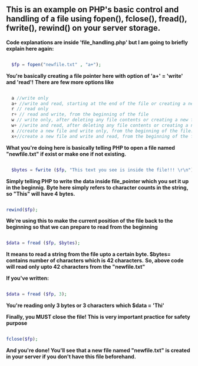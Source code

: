 ## This is an example on PHP's basic control and handling of a file using fopen(), fclose(), fread(), fwrite(), rewind() on your server storage.

**Code explanations are inside 'file_handling.php' but I am going to briefly explain here again:**

```Php

  $fp = fopen("newfile.txt" , "a+");

```
**You're basically creating a file pointer here with option of 'a+' = 'write' and 'read'!** 
**There are few more options like**

```Php

  a //write only
  a+ //write and read, starting at the end of the file or creating a new file, appending new information to what previously existed 
  r // read only
  r+ // read and write, from the beginning of the file
  w // write only, after deleting any file contents or creating a new file
  w+ //write and read, after deleting any file contents or creating a new file
  x //create a new file and write only, from the beginning of the file. Returns FALSE if the file exists
  x+//create a new file and write and read, from the beginning of the file. Returns FALSE if the file exists

```

**What you're doing here is basically telling PHP to open a file named "newfile.txt" if exist or make one if not existing.** 

```Php

  $bytes = fwrite ($fp, "This text you see is inside the file!!! \r\n");

```
**Simply telling PHP to write the data inside file_pointer which you set it up in the beginnig.**
**Byte here simply refers to character counts in the string, so "This" will have 4 bytes.**

```Php

rewind($fp);

```
**We're using this to make the current position of the file back to the beginning so that we can prepare to read from the beginning**

```Php

$data = fread ($fp, $bytes);

```
**It means to read a string from the file upto a certain byte. $bytes= contains number of characters which is 42 characters.**
**So, above code will read only upto 42 characters from the "newfile.txt"** 

**If you've written:**

```Php

$data = fread ($fp, 3); 

```

**You're reading only 3 bytes or 3 characters which $data = 'Thi'**

**Finally, you MUST close the file! This is very important practice for safety purpose**

```Php

fclose($fp);      

```
**And you're done! You'll see that a new file named "newfile.txt" is created in your server if you don't have this file beforehand.**
